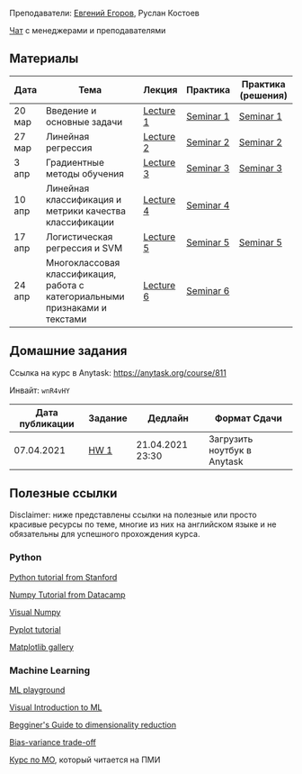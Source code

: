 
Преподаватели: [Евгений Егоров](https://evgenii-egorov.github.io/), Руслан Костоев

[Чат](https://t.me/joinchat/u5NGLf6CUoEyNjQy) с менеджерами и преподавателями

## Материалы

| Дата | Тема | Лекция | Практика| Практика (решения) |
|-----|-----|----------|---------|-------------|
|20 мар|Введение и основные задачи| [Lecture 1](lectures/Lecture1_intro.pdf) | [Seminar 1](practicals/sem_1_empty.ipynb) | [Seminar 1](practicals/sem_1_full.ipynb) |
|27 мар|Линейная регрессия| [Lecture 2](lectures/Lecture2_lr.pdf) | [Seminar 2](practicals/sem_2_empty.ipynb) | [Seminar 2](practicals/sem_2_full.ipynb) | 
|3 апр|Градиентные методы обучения| [Lecture 3](lectures/Lecture3_gd.pdf) | [Seminar 3](practicals/sem_3_empty.ipynb) |[Seminar 3](practicals/sem_3_full.ipynb)| 
|10 апр|Линейная классификация и метрики качества классификации| [Lecture 4](lectures/Lecture4-linclass.pdf) | [Seminar 4](practicals/sem_4_empty.ipynb) || 
|17 апр|Логистическая регрессия и SVM|[Lecture 5](lectures/Lecture5_LogReg_SVM.pdf) |[Seminar 5](practicals/sem_5_empty.ipynb)|[Seminar 5](practicals/sem_5_full.ipynb)|
|24 апр|Многоклассовая классификация, работа с категориальными признаками и текстами|  [Lecture 6](lectures/Lecture6-multiclass.pdf) |[Seminar 6](practicals/sem_6_empty.ipynb)||


## Домашние задания
Ссылка на курс в Anytask: https://anytask.org/course/811

Инвайт: `wnR4vHY`


| Дата публикации| Задание | Дедлайн | Формат Сдачи|
|----------------|---------|---------|-------------|
|  07.04.2021    |[HW 1](https://github.com/weaselcmc/ml_dpo_2021/tree/master/hw/hw1)|21.04.2021  23:30| Загрузить ноутбук в Anytask|




## Полезные ссылки
Disclaimer: ниже представлены ссылки на полезные или просто красивые ресурсы по теме, 
многие из них на английском языке и не обязательны для успешного прохождения курса. 

### Python
[Python tutorial from Stanford](https://cs231n.github.io/python-numpy-tutorial/)

[Numpy Tutorial from Datacamp](https://www.datacamp.com/community/tutorials/python-numpy-tutorial)

[Visual Numpy](http://jalammar.github.io/visual-numpy/)

[Pyplot tutorial](https://matplotlib.org/tutorials/introductory/pyplot.html)

[Matplotlib gallery](https://matplotlib.org/gallery.html)

### Machine Learning
[ML playground](https://ml-playground.com/)

[Visual Introduction to ML](http://www.r2d3.us/visual-intro-to-machine-learning-part-1/)

[Begginer's Guide to dimensionality reduction](https://idyll.pub/post/dimensionality-reduction-293e465c2a3443e8941b016d/)

[Bias-variance trade-off](http://www.r2d3.us/visual-intro-to-machine-learning-part-2/)

[Курс по МО](https://github.com/esokolov/ml-course-hse), который читается на ПМИ
